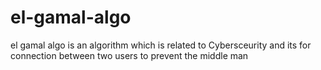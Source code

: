 # el-gamal-algo
el gamal algo is an algorithm which is related to Cybersceurity and its for connection between two users to prevent the middle man
